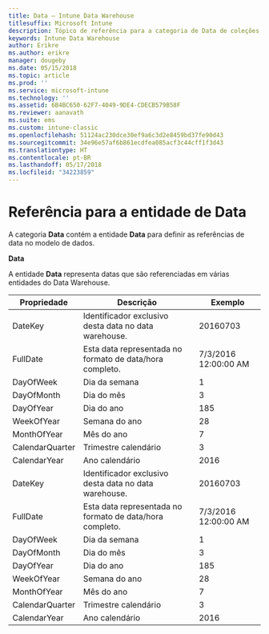 ```yaml
---
title: Data – Intune Data Warehouse
titlesuffix: Microsoft Intune
description: Tópico de referência para a categoria de Data de coleções de entidade na API Intune Data Warehouse.
keywords: Intune Data Warehouse
author: Erikre
ms.author: erikre
manager: dougeby
ms.date: 05/15/2018
ms.topic: article
ms.prod: ''
ms.service: microsoft-intune
ms.technology: ''
ms.assetid: 6B4BC650-62F7-4049-9DE4-CDECB579B58F
ms.reviewer: aanavath
ms.suite: ems
ms.custom: intune-classic
ms.openlocfilehash: 51124ac230dce30ef9a6c3d2e8459bd37fe90d43
ms.sourcegitcommit: 34e96e57af6b861ecdfea085acf3c44cff1f3d43
ms.translationtype: HT
ms.contentlocale: pt-BR
ms.lasthandoff: 05/17/2018
ms.locfileid: "34223859"
---
```

# <a name="reference-for-date-entity"></a>Referência para a entidade de Data

A categoria **Data** contém a entidade **Data** para definir as referências de data no modelo de dados.

**Data**

A entidade **Data** representa datas que são referenciadas em várias entidades do Data Warehouse.


|    Propriedade     |                      Descrição                       |       Exemplo        |
|-----------------|--------------------------------------------------------|----------------------|
|     DateKey     | Identificador exclusivo desta data no data warehouse. |       20160703       |
|    FullDate     |    Esta data representada no formato de data/hora completo.     | 7/3/2016 12:00:00 AM |
|    DayOfWeek    |                      Dia da semana                       |          1           |
|   DayOfMonth    |                      Dia do mês                      |          3           |
|    DayOfYear    |                      Dia do ano                       |         185          |
|   WeekOfYear    |                      Semana do ano                      |          28          |
|   MonthOfYear   |                   Mês do ano                    |          7           |
| CalendarQuarter |                    Trimestre calendário                    |          3           |
|  CalendarYear   |                     Ano calendário                      |         2016         |
|     DateKey     | Identificador exclusivo desta data no data warehouse. |       20160703       |
|    FullDate     |    Esta data representada no formato de data/hora completo.     | 7/3/2016 12:00:00 AM |
|    DayOfWeek    |                      Dia da semana                       |          1           |
|   DayOfMonth    |                      Dia do mês                      |          3           |
|    DayOfYear    |                      Dia do ano                       |         185          |
|   WeekOfYear    |                      Semana do ano                      |          28          |
|   MonthOfYear   |                   Mês do ano                    |          7           |
| CalendarQuarter |                    Trimestre calendário                    |          3           |
|  CalendarYear   |                     Ano calendário                      |         2016         |


